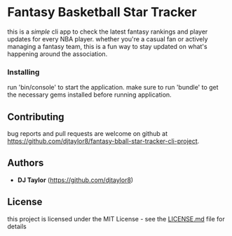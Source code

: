  # Fantasy Basketball Star Tracker

this is a *simple* cli app to check the latest fantasy rankings and player updates for every NBA player. whether you're a casual fan or actively managing a fantasy team, this is a fun way to stay updated on what's happening around the association.

### Installing

run 'bin/console' to start the application. make sure to run 'bundle' to get the necessary gems installed before running application.

## Contributing

bug reports and pull requests are welcome on github at https://github.com/djtaylor8/fantasy-bball-star-tracker-cli-project. 

## Authors

* **DJ Taylor** (https://github.com/djtaylor8)

## License

this project is licensed under the MIT License - see the [LICENSE.md](LICENSE.md) file for details
